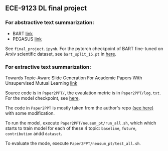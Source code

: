 ## ECE-9123 DL final project
### For abstractive text summarization: 
- BART [link](https://arxiv.org/abs/1910.13461)
- PEGASUS [link](https://arxiv.org/abs/1912.08777)

See `final_project.ipynb`. For the pytorch checkpoint of BART fine-tuned on Arxiv scientific dataset, see `bart_split_15.pt` in [here](https://drive.google.com/drive/folders/1bBj6XNVjm5GI8es275EFcRscYyebfdEF?usp=sharing).

### For extractive text summarization:
Towards Topic-Aware Slide Generation For Academic Papers With Unsupervised Mutual Learning [link](https://www.microsoft.com/en-us/research/uploads/prod/2021/01/AAAI_2021_Preprint__Copy_.pdf)

Source code is in `Paper2PPT/`, the evaulation metric is in `Paper2PPT/log.txt`. For the model checkpoint, see [here](https://drive.google.com/drive/folders/1bBj6XNVjm5GI8es275EFcRscYyebfdEF?usp=sharing).

The code in `Paper2PPT` is mostly taken from the author's repo [(see here)](https://github.com/daviddwlee84/TopicAwarePaperSlideGeneration) with some modification.

To run the model, execute `Paper2PPT/neusum_pt/run_all.sh`, which which starts to train model for each of these 4 topic: `baseline`, `future`, `contribution` andd `dataset`.

To evaluate the mode, execute `Paper2PPT/neusum_pt/test_all.sh`.